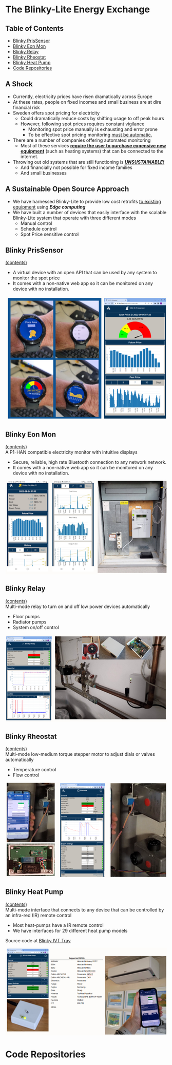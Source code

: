 # The Blinky-Lite Energy Exchange
## Table of Contents
* [Blinky PrisSensor](#blinky-prissensor)
* [Blinky Eon Mon](#blinky-eon-mon)
* [Blinky Relay](#blinky-relay)
* [Blinky Rheostat](#blinky-rheostat)
* [Blinky Heat Pump](#blinky-heat-pump)
* [Code Repositories](#code-repositories)


## A Shock
* Currently, electricity prices have risen dramatically across Europe
* At these rates, people on fixed incomes and small business are at dire financial risk
* Sweden offers spot pricing for electricity
  - Could dramatically reduce costs by shifting usage to off peak hours
  - However, following spot prices requires constant vigilance
    * Monitoring spot price manually is exhausting and error prone
    * To be effective spot pricing monitoring <ins>must be automatic.</ins>
* There are a number of companies offering automated monitoring
  - Most of these services <ins>**require the user to purchase expensive new equipment**</ins> (such as heating systems) that can be connected to the internet.
* Throwing out old systems that are still functioning is <ins>***UNSUSTAINABLE!***</ins>
  - And financially not possible for fixed income families
  - And small businesses

## A Sustainable Open Source Approach
* We have harnessed Blinky-Lite to provide low cost retrofits <ins>to existing equipment</ins> using ***Edge computing***
* We have built a number of devices that easily interface with the scalable Blinky-Lite system that operate with three different modes
  - Manual control
  - Schedule control
  - Spot Price sensitive control

## Blinky PrisSensor
[(contents)](#table-of-contents)<br>
* A virtual device with an open API that can be used by any system to monitor the spot price
* It comes with a non-native web app so it can be monitored on any device with no installation.

<img src="https://github.com/blinky-lite-energy-exchange/.github/raw/master/profile/blinkyPrice.png"/><br>

## Blinky Eon Mon
[(contents)](#table-of-contents)<br>
A P1-HAN compatible electricity monitor with intuitive displays
* Secure, reliable, high rate Bluetooth connection to any network network.
* It comes with a non-native web app so it can be monitored on any device with no installation.

<img src="https://github.com/blinky-lite-energy-exchange/.github/raw/master/profile/blinkyEonMon.png"/><br>

## Blinky Relay
[(contents)](#table-of-contents)<br>
Multi-mode relay to turn on and off low power devices automatically
* Floor pumps
* Radiator pumps
* System on/off control  

<img src="https://github.com/blinky-lite-energy-exchange/.github/raw/master/profile/blinkyRelay.png"/><br>

## Blinky Rheostat
[(contents)](#table-of-contents)<br>
Multi-mode low-medium torque stepper motor to adjust dials or valves automatically
* Temperature control
* Flow control

<img src="https://github.com/blinky-lite-energy-exchange/.github/raw/master/profile/blinkyRheostat.png"/><br>

## Blinky Heat Pump
[(contents)](#table-of-contents)<br>
Multi-mode interface that connects to any device that can be controlled by an infra-red (IR) remote control
* Most heat-pumps have a IR remote control
* We have interfaces for 29 different heat pump models

Source code at [Blinky IVT Tray](https://github.com/blinky-lite-energy-exchange/blinky-ivt-tray)

<img src="https://github.com/blinky-lite-energy-exchange/.github/raw/master/profile/blinkyIvt.png"/><br>

# Code Repositories

